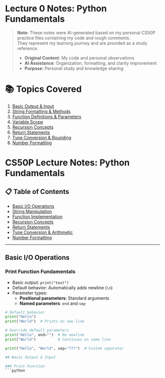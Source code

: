 
# Lecture 0 Notes: Python Fundamentals

> **Note**: These notes were AI-generated based on my personal CS50P practice files containing my code and rough comments.  
> They represent my learning journey and are provided as a study reference.
>
> - **Original Content**: My code and personal observations
> - **AI Assistance**: Organization, formatting, and clarity improvement
> - **Purpose**: Personal study and knowledge sharing




# 📚 Topics Covered

1. [Basic Output & Input](#basic-output--input)
2. [String Formatting & Methods](#string-formatting--methods)
3. [Function Definitions & Parameters](#function-definitions--parameters)
4. [Variable Scope](#variable-scope)
5. [Recursion Concepts](#recursion-concepts)
6. [Return Statements](#return-statements)
7. [Type Conversion & Rounding](#type-conversion--rounding)
8. [Number Formatting](#number-formatting)

# CS50P Lecture Notes: Python Fundamentals

## 📋 Table of Contents
- [Basic I/O Operations](#basic-io-operations)
- [String Manipulation](#string-manipulation)
- [Function Implementation](#function-implementation)
- [Recursion Concepts](#recursion-concepts)
- [Return Statements](#return-statements)
- [Type Conversion & Arithmetic](#type-conversion--arithmetic)
- [Number Formatting](#number-formatting)

---

## Basic I/O Operations

### **Print Function Fundamentals**
- Basic output: `print("text")`
- Default behavior: Automatically adds newline (`\n`)
- Parameter types:
  - **Positional parameters**: Standard arguments
  - **Named parameters**: `end` and `sep`

```python
# Default behavior
print("Hello")
print("World")  # Prints on new line

# Override default parameters
print("Hello", end="")  # No newline
print("World")          # Continues on same line

print("Hello", "World", sep="???")  # Custom separator

## Basic Output & Input

### Print Function
```python



